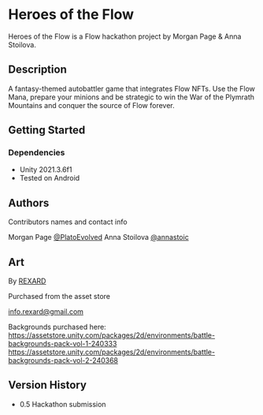 # Heroes of the Flow

Heroes of the Flow is a Flow hackathon project by Morgan Page & Anna Stoilova.

## Description

A fantasy-themed autobattler game that integrates Flow NFTs. 
Use the Flow Mana, prepare your minions and be strategic to win the War of the Plymrath Mountains and conquer the source of Flow forever.


## Getting Started

### Dependencies

* Unity 2021.3.6f1
* Tested on Android


## Authors

Contributors names and contact info

Morgan Page [@PlatoEvolved](https://twitter.com/PlatoEvolved)
Anna Stoilova [@annastoic](https://twitter.com/annastoic)

## Art

By [REXARD](https://www.weblancer.net/users/Fidell1985/portfolio/)

Purchased from the asset store

info.rexard@gmail.com

Backgrounds purchased here:
https://assetstore.unity.com/packages/2d/environments/battle-backgrounds-pack-vol-1-240333
https://assetstore.unity.com/packages/2d/environments/battle-backgrounds-pack-vol-2-240368


## Version History

* 0.5 Hackathon submission

